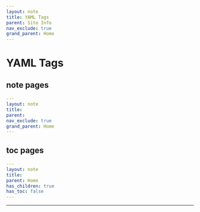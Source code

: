 ```yaml
---
layout: note
title: YAML Tags
parent: Site Info
nav_exclude: true
grand_parent: Home
---
```


# YAML Tags

## note pages

```yaml
---
layout: note
title:
parent:
nav_exclude: true
grand_parent: Home
---

```

## toc pages

```yaml
---
layout: note
title:
parent: Home
has_children: true
has_toc: false
---

```

---
